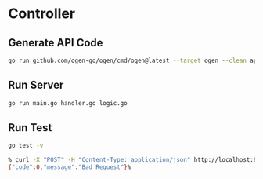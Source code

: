 # Controller

## Generate API Code

```bash
go run github.com/ogen-go/ogen/cmd/ogen@latest --target ogen --clean api/openapi.json
```

## Run Server

```bash
go run main.go handler.go logic.go
```

## Run Test

```bash
go test -v
```

```bash
% curl -X "POST" -H "Content-Type: application/json" http://localhost:8080/v0.0.1/chat
{"code":0,"message":"Bad Request"}%
```
